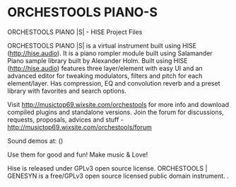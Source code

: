 # ORCHESTOOLS PIANO-S
ORCHESTOOLS PIANO |S| - HISE Project Files

ORCHESTOOLS PIANO |S| is a virtual instrument built using HISE (http://hise.audio). It is a piano rompler module built using Salamander Piano sample library built by Alexander Holm. Built using HISE (http://hise.audio) features three layer/element with easy UI and an advanced editor for tweaking modulators, filters and pitch for each element/layer. Has compression, EQ and convolution reverb and a preset library with favorites and search options.

Visit http://musictop69.wixsite.com/orchestools for more info and download compiled plugins and standalone versions. Join the forum for discussions, requests, proposals, advices and stuff - http://musictop69.wixsite.com/orchestools/forum

Sound demos at: ()

Use them for good and fun! Make music & Love!

Hise is released under GPLv3 open source license. ORCHESTOOLS | GENESYN is a free/GPLv3 open source licensed public domain instrument. .
